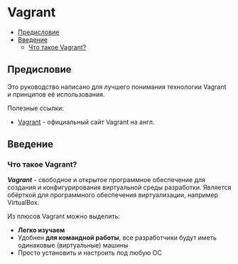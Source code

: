 # Vagrant

- [Предисловие]()
- [Введение]()
    - [Что такое Vagrant?]()

## Предисловие

Это руководство написано для лучшего понимания технологии Vagrant и принципов её использования.

Полезные ссылки:
- [Vagrant](https://www.vagrantup.com/) - официальный сайт Vagrant на англ.

## Введение

### Что такое Vagrant?

***Vagrant*** - свободное и открытое программное обеспечение для создания и конфигурирования виртуальной среды разработки. Является обёрткой для программного обеспечения виртуализации, например VirtualBox.

Из плюсов Vagrant можно выделить:
- **Легко изучаем**
- Удобнен **для командной работы**, все разработчики будут иметь одинаковые (виртуальные) машины
- Просто установить и настроить под любую ОС